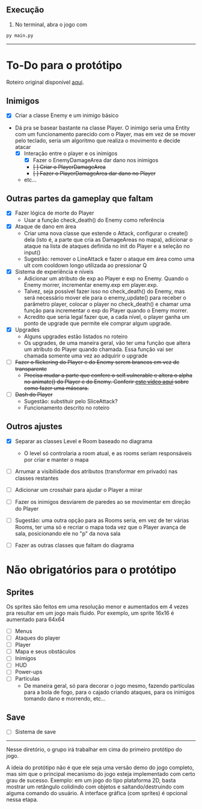 ## Execução

1. No terminal, abra o jogo com
```sh
py main.py
```

___

# To-Do para o protótipo

Roteiro original
disponível [aqui](https://docs.google.com/document/d/189AMDekPZeVRerxjPzfzko3lhdjk1klbzrnkBnuZqAE/edit?usp=sharing).

## Inimigos

- [x] Criar a classe Enemy e um inimigo básico
- Dá pra se basear bastante na classe Player. O inimigo seria uma Entity com um funcionamento parecido com o Player, mas
  em vez de se mover pelo teclado, seria um algoritmo que realiza o movimento e decide atacar
    - [x] Interação entre o player e os inimigos
        - [x] Fazer o EnemyDamageArea dar dano nos inimigos
        - ~~[ ] Criar o PlayerDamageArea~~
        - ~~[ ] Fazer o PlayerDamageArea dar dano no Player~~
    - etc...

## Outras partes da gameplay que faltam

- [x] Fazer lógica de morte do Player
    - Usar a função check_death() do Enemy como referência
- [x] Ataque de dano em área
    - Criar uma nova classe que estende o Attack, configurar o create() dela (isto é, a parte que cria as DamageAreas no
      mapa), adicionar o ataque na lista de ataques definida no init do Player e a seleção no input()
    - Sugestão: remover o LineAttack e fazer o ataque em área como uma ult com cooldown longo utilizada ao pressionar Q
- [x] Sistema de experiência e níveis
    - Adicionar um atributo de exp ao Player e exp no Enemy. Quando o Enemy morrer, incrementar enemy.exp em player.exp.
    - Talvez, seja possível fazer isso no check_death() do Enemy, mas será necessário mover ele para o enemy_update()
      para receber o parâmetro player, colocar o player no check_death() e chamar uma função para incrementar o exp do
      Player quando o Enemy morrer.
    - Acredito que seria legal fazer que, a cada nível, o player ganha um ponto de upgrade que permite ele comprar algum
      upgrade.
- [x] Upgrades
    - Alguns upgrades estão listados no roteiro
    - Os upgrades, de uma maneira geral, vão ter uma função que altera um atributo do Player quando chamada. Essa função
      vai ser chamada somente uma vez ao adquirir o upgrade
- [ ] ~~Fazer o flickering do Player e do Enemy serem brancos em vez de transparente~~
    - ~~Precisa mudar a parte que confere o self.vulnerable e altera o alpha no animate() do Player e do Enemy.
      Conferir [este vídeo aqui](https://www.youtube.com/watch?v=uW3Fhe-Vkx4) sobre como fazer uma máscara.~~
- [ ] ~~Dash do Player~~
    - Sugestão: substituir pelo SliceAttack?
    - Funcionamento descrito no roteiro

## Outros ajustes

- [x] Separar as classes Level e Room baseado no diagrama
    - O level só controlaria a room atual, e as rooms seriam responsáveis por criar e manter o mapa

- [ ] Arrumar a visibilidade dos atributos (transformar em privado) nas classes restantes

- [ ] Adicionar um crosshair para ajudar o Player a mirar

- [ ] Fazer os inimigos desviarem de paredes ao se movimentar em direção do Player

- [ ] Sugestão: uma outra opção para as Rooms seria, em vez de ter várias Rooms, ter uma só e recriar o mapa toda vez que o Player
  avança de sala, posicionando ele no "p" da nova sala

- [ ] Fazer as outras classes que faltam do diagrama

# Não obrigatórios para o protótipo

## Sprites

Os sprites são feitos em uma resolução menor e aumentados em 4 vezes pra resultar em um jogo mais fluido. Por exemplo,
um sprite 16x16 é aumentado para 64x64

- [ ] Menus
- [ ] Ataques do player
- [ ] Player
- [ ] Mapa e seus obstáculos
- [ ] Inimigos
- [ ] HUD
- [ ] Power-ups
- [ ] Partículas
    - De maneira geral, só para decorar o jogo mesmo, fazendo partículas para a bola de fogo, para o cajado criando
      ataques, para os inimigos tomando dano e morrendo, etc...

## Save

- [ ] Sistema de save

---

Nesse diretório, o grupo irá trabalhar em cima do primeiro protótipo do jogo.

A ideia do protótipo não é que ele seja uma versão demo do jogo completo, mas sim que o principal mecanismo do jogo
esteja implementado com certo grau de sucesso. Exemplo: em um jogo do tipo plataforma 2D, basta mostrar um retângulo
colidindo com objetos e saltando/destruindo com alguma comando do usuário. A interface gráfica (com sprites) é opcional
nessa etapa.

